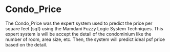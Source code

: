 # Condo_Price
The Condo_Price was the expert system used to predict the price per square feet (sqf) using the Mamdani Fuzzy Logic System Techniques.
This expert system is will be accept the detail of the condominium like the number of room, area size, etc. Then, the system will predict ideal psf price based on the detail.
